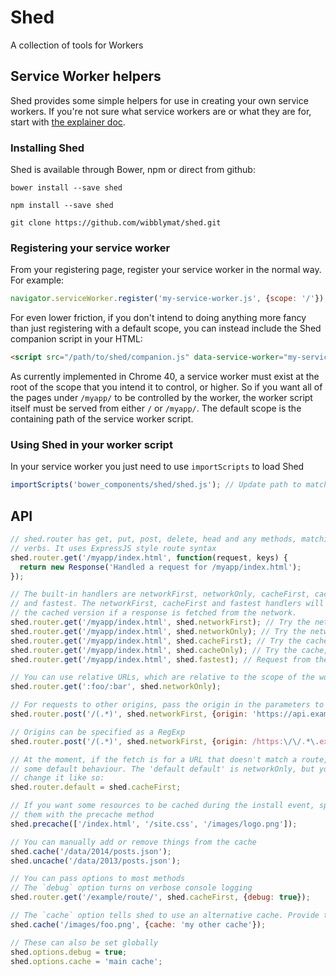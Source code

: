 # Shed

A collection of tools for Workers

## Service Worker helpers

Shed provides some simple helpers for use in creating your own service workers. If you're not sure what service workers are or what they are for, start with [the explainer doc](https://github.com/slightlyoff/ServiceWorker/blob/master/explainer.md).

### Installing Shed

Shed is available through Bower, npm or direct from github:

`bower install --save shed`

`npm install --save shed`

`git clone https://github.com/wibblymat/shed.git`

### Registering your service worker

From your registering page, register your service worker in the normal way. For example:

```javascript
navigator.serviceWorker.register('my-service-worker.js', {scope: '/'});
```

For even lower friction, if you don't intend to doing anything more fancy than just registering with a default scope, you can instead include the Shed companion script in your HTML:

```html
<script src="/path/to/shed/companion.js" data-service-worker="my-service-worker.js"></script>
```

As currently implemented in Chrome 40, a service worker must exist at the root of the scope that you intend it to control, or higher. So if you want all of the pages under `/myapp/` to be controlled by the worker, the worker script itself must be served from either `/` or `/myapp/`. The default scope is the containing path of the service worker script.

### Using Shed in your worker script

In your service worker you just need to use `importScripts` to load Shed

```javascript
importScripts('bower_components/shed/shed.js'); // Update path to match your own setup
```

## API

```javascript
// shed.router has get, put, post, delete, head and any methods, matching HTTP
// verbs. It uses ExpressJS style route syntax
shed.router.get('/myapp/index.html', function(request, keys) {
  return new Response('Handled a request for /myapp/index.html');
});

// The built-in handlers are networkFirst, networkOnly, cacheFirst, cacheOnly
// and fastest. The networkFirst, cacheFirst and fastest handlers will update
// the cached version if a response is fetched from the network.
shed.router.get('/myapp/index.html', shed.networkFirst); // Try the network, fallback to cache
shed.router.get('/myapp/index.html', shed.networkOnly); // Try the network, fail if not available
shed.router.get('/myapp/index.html', shed.cacheFirst); // Try the cache, fallback to network if not in the cache
shed.router.get('/myapp/index.html', shed.cacheOnly); // Try the cache, fail if not cached
shed.router.get('/myapp/index.html', shed.fastest); // Request from the cache and the network, return which ever comes back first

// You can use relative URLs, which are relative to the scope of the worker
shed.router.get(':foo/:bar', shed.networkOnly);

// For requests to other origins, pass the origin in the parameters to the route
shed.router.post('/(.*)', shed.networkFirst, {origin: 'https://api.example.com'});

// Origins can be specified as a RegExp
shed.router.post('/(.*)', shed.networkFirst, {origin: /https:\/\/.*\.example\.com/});

// At the moment, if the fetch is for a URL that doesn't match a route, you get
// some default behaviour. The 'default default' is networkOnly, but you can
// change it like so:
shed.router.default = shed.cacheFirst;

// If you want some resources to be cached during the install event, specify
// them with the precache method
shed.precache(['/index.html', '/site.css', '/images/logo.png']);

// You can manually add or remove things from the cache
shed.cache('/data/2014/posts.json');
shed.uncache('/data/2013/posts.json');

// You can pass options to most methods
// The `debug` option turns on verbose console logging
shed.router.get('/example/route/', shed.cacheFirst, {debug: true});

// The `cache` option tells shed to use an alternative cache. Provide the string name of the cache, not a Cache object.
shed.cache('/images/foo.png', {cache: 'my other cache'});

// These can also be set globally
shed.options.debug = true;
shed.options.cache = 'main cache';

```
